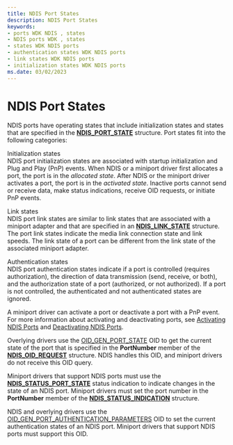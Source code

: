 ```yaml
---
title: NDIS Port States
description: NDIS Port States
keywords:
- ports WDK NDIS , states
- NDIS ports WDK , states
- states WDK NDIS ports
- authentication states WDK NDIS ports
- link states WDK NDIS ports
- initialization states WDK NDIS ports
ms.date: 03/02/2023
---
```


# NDIS Port States





NDIS ports have operating states that include initialization states and states that are specified in the [**NDIS\_PORT\_STATE**](/windows-hardware/drivers/ddi/ntddndis/ns-ntddndis-_ndis_port_state) structure. Port states fit into the following categories:

<a href="" id="initialization-states"></a>Initialization states  
NDIS port initialization states are associated with startup initialization and Plug and Play (PnP) events. When NDIS or a miniport driver first allocates a port, the port is in the *allocated state*. After NDIS or the miniport driver activates a port, the port is in the *activated state*. Inactive ports cannot send or receive data, make status indications, receive OID requests, or initiate PnP events.

<a href="" id="link-states"></a>Link states  
NDIS port link states are similar to link states that are associated with a miniport adapter and that are specified in an [**NDIS\_LINK\_STATE**](/windows-hardware/drivers/ddi/ntddndis/ns-ntddndis-_ndis_link_state) structure. The port link states indicate the media link connection state and link speeds. The link state of a port can be different from the link state of the associated miniport adapter.

<a href="" id="authentication-states"></a>Authentication states  
NDIS port authentication states indicate if a port is controlled (requires authorization), the direction of data transmission (send, receive, or both), and the authorization state of a port (authorized, or not authorized). If a port is not controlled, the authenticated and not authenticated states are ignored.

A miniport driver can activate a port or deactivate a port with a PnP event. For more information about activating and deactivating ports, see [Activating NDIS Ports](activating-an-ndis-port.md) and [Deactivating NDIS Ports](deactivating-an-ndis-port.md).

Overlying drivers use the [OID\_GEN\_PORT\_STATE](./oid-gen-port-state.md) OID to get the current state of the port that is specified in the **PortNumber** member of the [**NDIS\_OID\_REQUEST**](/windows-hardware/drivers/ddi/oidrequest/ns-oidrequest-ndis_oid_request) structure. NDIS handles this OID, and miniport drivers do not receive this OID query.

Miniport drivers that support NDIS ports must use the [**NDIS\_STATUS\_PORT\_STATE**](./ndis-status-port-state.md) status indication to indicate changes in the state of an NDIS port. Miniport drivers must set the port number in the **PortNumber** member of the [**NDIS\_STATUS\_INDICATION**](/windows-hardware/drivers/ddi/ndis/ns-ndis-_ndis_status_indication) structure.

NDIS and overlying drivers use the [OID\_GEN\_PORT\_AUTHENTICATION\_PARAMETERS](./oid-gen-port-authentication-parameters.md) OID to set the current authentication states of an NDIS port. Miniport drivers that support NDIS ports must support this OID.

 

